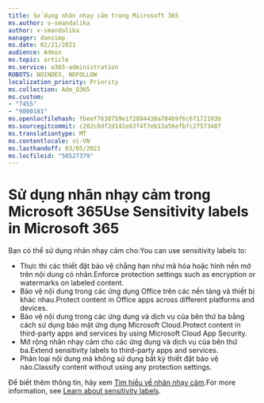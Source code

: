 ```yaml
---
title: Sử dụng nhãn nhạy cảm trong Microsoft 365
ms.author: v-smandalika
author: v-smandalika
manager: dansimp
ms.date: 02/21/2021
audience: Admin
ms.topic: article
ms.service: o365-administration
ROBOTS: NOINDEX, NOFOLLOW
localization_priority: Priority
ms.collection: Adm_O365
ms.custom:
- "7455"
- "9000181"
ms.openlocfilehash: fbeef7638759e1f2884430a784b9f6c6f172193b
ms.sourcegitcommit: c202c0df2d141e63f4f7eb13a56efbfc2f57348f
ms.translationtype: MT
ms.contentlocale: vi-VN
ms.lasthandoff: 03/05/2021
ms.locfileid: "50527379"
---
```

# <a name="use-sensitivity-labels-in-microsoft-365"></a><span data-ttu-id="fc5cc-102">Sử dụng nhãn nhạy cảm trong Microsoft 365</span><span class="sxs-lookup"><span data-stu-id="fc5cc-102">Use Sensitivity labels in Microsoft 365</span></span>

<span data-ttu-id="fc5cc-103">Bạn có thể sử dụng nhãn nhạy cảm cho:</span><span class="sxs-lookup"><span data-stu-id="fc5cc-103">You can use sensitivity labels to:</span></span>
- <span data-ttu-id="fc5cc-104">Thực thi các thiết đặt bảo vệ chẳng hạn như mã hóa hoặc hình nền mờ trên nội dung có nhãn.</span><span class="sxs-lookup"><span data-stu-id="fc5cc-104">Enforce protection settings such as encryption or watermarks on labeled content.</span></span>
- <span data-ttu-id="fc5cc-105">Bảo vệ nội dung trong các ứng dụng Office trên các nền tảng và thiết bị khác nhau.</span><span class="sxs-lookup"><span data-stu-id="fc5cc-105">Protect content in Office apps across different platforms and devices.</span></span>
- <span data-ttu-id="fc5cc-106">Bảo vệ nội dung trong các ứng dụng và dịch vụ của bên thứ ba bằng cách sử dụng bảo mật ứng dụng Microsoft Cloud.</span><span class="sxs-lookup"><span data-stu-id="fc5cc-106">Protect content in third-party apps and services by using Microsoft Cloud App Security.</span></span>
- <span data-ttu-id="fc5cc-107">Mở rộng nhãn nhạy cảm cho các ứng dụng và dịch vụ của bên thứ ba.</span><span class="sxs-lookup"><span data-stu-id="fc5cc-107">Extend sensitivity labels to third-party apps and services.</span></span>
- <span data-ttu-id="fc5cc-108">Phân loại nội dung mà không sử dụng bất kỳ thiết đặt bảo vệ nào.</span><span class="sxs-lookup"><span data-stu-id="fc5cc-108">Classify content without using any protection settings.</span></span>

<span data-ttu-id="fc5cc-109">Để biết thêm thông tin, hãy xem [Tìm hiểu về nhãn nhạy cảm](https://docs.microsoft.com/microsoft-365/compliance/sensitivity-labels).</span><span class="sxs-lookup"><span data-stu-id="fc5cc-109">For more information, see [Learn about sensitivity labels](https://docs.microsoft.com/microsoft-365/compliance/sensitivity-labels).</span></span>